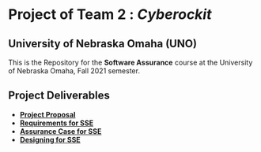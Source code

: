 # Project of Team 2 : *Cyberockit*
## University of Nebraska Omaha (UNO)
This is the Repository for the **Software Assurance** course at the University of Nebraska Omaha, Fall 2021 semester. 

## Project Deliverables

* **[Project Proposal](https://github.com/megharris/cyberockit/blob/main/Proposal.md)**
* **[Requirements for SSE](https://github.com/megharris/cyberockit/blob/main/Requirements_for_SSE.md)**
* **[Assurance Case for SSE](https://github.com/megharris/cyberockit/blob/main/Assurance_Case_for_SSE.md)**
* **[Designing for SSE](https://github.com/megharris/cyberockit/blob/main/Designing_for_SSE.md)**

